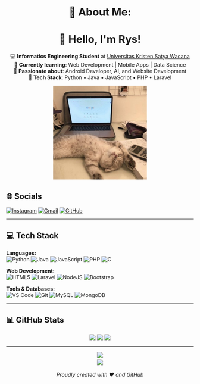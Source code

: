 <h1 align="center">💫 About Me:</h1>
<h1 align="center">👋 Hello, I'm Rys!</h1> 

<p align="center">
  💻 <strong>Informatics Engineering Student</strong> at <a href="https://www.uksw.edu/">Universitas Kristen Satya Wacana</a><br>
  🌱 <strong>Currently learning</strong>: Web Development | Mobile Apps | Data Science<br>
  🚀 <strong>Passionate about</strong>: Android Developer, AI, and Website Development<br>
  🔧 <strong>Tech Stack</strong>: Python • Java • JavaScript • PHP • Laravel
    <div align="center">
      <img src="https://raw.githubusercontent.com/RYSNAN/RYSNAN/main/cats.jpeg" width="50%" />
    </div>
</p>

## 🌐 Socials
[![Instagram](https://img.shields.io/badge/Instagram-%23E4405F.svg?logo=Instagram&logoColor=white)](https://instagram.com/rys.nando) 
[![Gmail](https://img.shields.io/badge/Gmail-D14836?logo=gmail&logoColor=white)](mailto:rys.nando@gmail.com)
[![GitHub](https://img.shields.io/badge/GitHub-100000?logo=github&logoColor=white)](https://github.com/RYSNAN)

---

## 💻 Tech Stack
**Languages:**  
![Python](https://img.shields.io/badge/python-3670A0?style=for-the-badge&logo=python&logoColor=ffdd54)
![Java](https://img.shields.io/badge/java-%23ED8B00.svg?style=for-the-badge&logo=openjdk&logoColor=white)
![JavaScript](https://img.shields.io/badge/javascript-%23323330.svg?style=for-the-badge&logo=javascript&logoColor=%23F7DF1E)
![PHP](https://img.shields.io/badge/php-%23777BB4.svg?style=for-the-badge&logo=php&logoColor=white)
![C](https://img.shields.io/badge/c-%2300599C.svg?style=for-the-badge&logo=c&logoColor=white)

**Web Development:**  
![HTML5](https://img.shields.io/badge/html5-%23E34F26.svg?style=for-the-badge&logo=html5&logoColor=white)
![Laravel](https://img.shields.io/badge/laravel-%23FF2D20.svg?style=for-the-badge&logo=laravel&logoColor=white)
![NodeJS](https://img.shields.io/badge/node.js-6DA55F?style=for-the-badge&logo=node.js&logoColor=white)
![Bootstrap](https://img.shields.io/badge/bootstrap-%238511FA.svg?style=for-the-badge&logo=bootstrap&logoColor=white)

**Tools & Databases:**  
![VS Code](https://img.shields.io/badge/VS_Code-007ACC?style=for-the-badge&logo=visual-studio-code&logoColor=white)
![Git](https://img.shields.io/badge/git-%23F05033.svg?style=for-the-badge&logo=git&logoColor=white)
![MySQL](https://img.shields.io/badge/mysql-4479A1.svg?style=for-the-badge&logo=mysql&logoColor=white)
![MongoDB](https://img.shields.io/badge/MongoDB-%234ea94b.svg?style=for-the-badge&logo=mongodb&logoColor=white)

---

## 📊 GitHub Stats
<div align="center">
  <img src="https://github-readme-stats.vercel.app/api?username=RYSNAN&theme=shadow_blue&show_icons=true&hide_border=false&include_all_commits=true&count_private=true" width="45%">
  <img src="https://github-readme-streak-stats.herokuapp.com/?user=RYSNAN&theme=shadow_blue&hide_border=false" width="45%">
  <img src="https://github-readme-stats.vercel.app/api/top-langs/?username=RYSNAN&theme=shadow_blue&hide_border=false&layout=compact" width="45%">
</div>

---


<div align="center">
  <img src="https://quotes-github-readme.vercel.app/api?type=horizontal&theme=dark">
  <br>
  <img src="https://visitcount.itsvg.in/api?id=RYSNAN&icon=3&color=0">
</div>

<p align="center"> 
  <i>Proudly created with ❤️ and GitHub</i>
</p>

